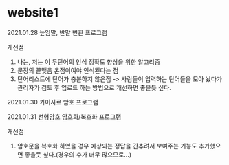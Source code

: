 # website1

2021.01.28
높임말, 반말 변환 프로그램

개선점
1. 나는, 저는 이 두단어의 인식 정확도 향상을 위한 알고리즘
2. 문장의 끝맺음 온점이여야 인식된다는 점
3. 단어리스트에 단어가 충분하지 않은점 -> 사람들이 입력하는 단어들을 모아 놨다가 관리자가 검토 후 업로드 하는 방법으로 개선하면 좋을듯 싶다.


2021.01.30
카이사르 암호 프로그램

2021.01.31
선형암호 암호화/복호화 프로그램

개선점
1. 암호문을 복호화 하였을 경우 예상되는 정답을 간추려서 보여주는 기능도 추가했으면 좋을듯 싶다.(경우의 수가 너무 많으므로...)
